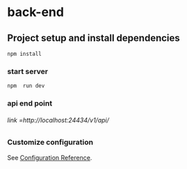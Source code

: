 # back-end

## Project setup and install dependencies
```
npm install
```

### start server
```
npm  run dev
```

### api end point
###### link =http://localhost:24434/v1/api/

### Customize configuration
See [Configuration Reference](https://cli.vuejs.org/config/).
